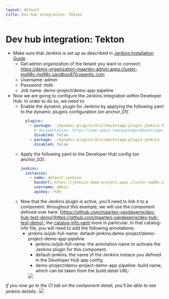 ```yaml
---
layout: default
title: Dev hub integration: Tekton
---
```


# Dev hub integration: Tekton

* Make sure that Jenkins is set up as described in [Jenkins Installation Guide](https://maarten-vandeperre.github.io/developer-hub-documentation/jenkins/infra_setup_jenkins.html)
    * Get admin organization of the tenant you want to connect: https://demo-organization-maarten-admin.apps.cluster-mq98c.mq98c.sandbox870.opentlc.com
    * Username: admin
    * Password: rhdh
    * Job name: demo-project/demo-app-pipeline
* Now we are going to configure the Jenkins integration
  within Developer Hub. In order to do so,
  we need to:
  * Enable the dynamic plugin for Jenkins by applying the following yaml to the dynamic plugins configuration (on anchor_01):
    ```yaml
      plugins:
        - package: ./dynamic-plugins/dist/backstage-plugin-jenkins-backend-dynamic
          # documentation: https://www.npmjs.com/package/@backstage-community/plugin-jenkins-backend
          disabled: false
        - package: ./dynamic-plugins/dist/backstage-plugin-jenkins
          disabled: false
    ```
  * Apply the following yaml to the Developer Hub config (on anchor_03):
    ```yaml
    jenkins:
      instances:
        - name: default-jenkins
          baseUrl: https://jenkins-demo-project.apps.cluster-mq98c.mq98c.sandbox870.opentlc.com/
          username: admin
          apiKey: rhdh
    ```
  * Now that the Jenkins plugin is active, you'll need to link it to a component. throughout this example, we will use the component defined over here:
  [https://github.com/maarten-vandeperre/dev-hub-test-demo](https://github.com/maarten-vandeperre/dev-hub-test-demo), the 
  [catalog-info.yaml](https://github.com/maarten-vandeperre/dev-hub-test-demo/blob/master/catalog-info.yaml)
  more in particular.
  In that catalog-info file, you will need to add the following annotations:
    * jenkins.io/job-full-name: default-jenkins:demo-project/demo-project-demo-app-pipeline
      * jenkins.io/job-full-name: the annotation name to activate the Jenkins plugin for this component.
      * default-jenkins: the name of the Jenkins instace you defined in the Developer Hub app config
      * demo-project/demo-project-demo-app-pipeline: build name, which can be taken from the build detail URL:  
      <img src="https://raw.githubusercontent.com/maarten-vandeperre/developer-hub-documentation/argo/images/jenkins_3.png" class="large">  

_If you now go to the CI tab on the component detail, you'll be able to see jenkins details:._
<img src="https://raw.githubusercontent.com/maarten-vandeperre/developer-hub-documentation/argo/images/jenkins_4.png" class="large">
